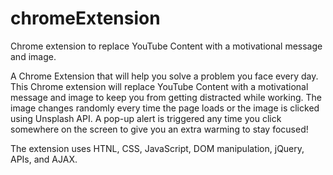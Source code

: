 # chromeExtension
Chrome extension to replace YouTube Content with a motivational message and image.

A Chrome Extension that will help you solve a problem you face every day. This Chrome extension will replace YouTube Content with a motivational message and image to keep you from getting distracted while working. The image changes randomly every time the page loads or the image is clicked using Unsplash API. A pop-up alert is triggered any time you click somewhere on the screen to give you an extra warming to stay focused!

The extension uses HTNL, CSS, JavaScript, DOM manipulation, jQuery, APIs, and AJAX.
